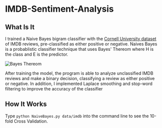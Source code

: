# IMDB-Sentiment-Analysis
## What Is It
I trained a Naive Bayes bigram classifier with the [Cornell University dataset](http://www.cs.cornell.edu/people/pabo/movie-review-data/) of IMDB reviews, pre-classified as either  positive or negative.
Naives Bayes is a probablistic classifier technique that uses Bayes' Thereom  where H is the class and E is the predictor. 

![Bayes Thereom](https://i1.wp.com/www.gaussianwaves.com/gaussianwaves/wp-content/uploads/2013/10/Bayes_theorem_1.png?fit=492%2C215&ssl=1)

After training the model, the program is able to analyze unclassified IMDB reviews and make a binary decision, classifying a review as either positive or negative.
In addition, I implemented Laplace smoothing and stop-word filtering to improve the accuracy of the classifier

## How It Works
Type `python NaiveBayes.py data/imdb` into the command line to see the 10-fold Cross Validation.
